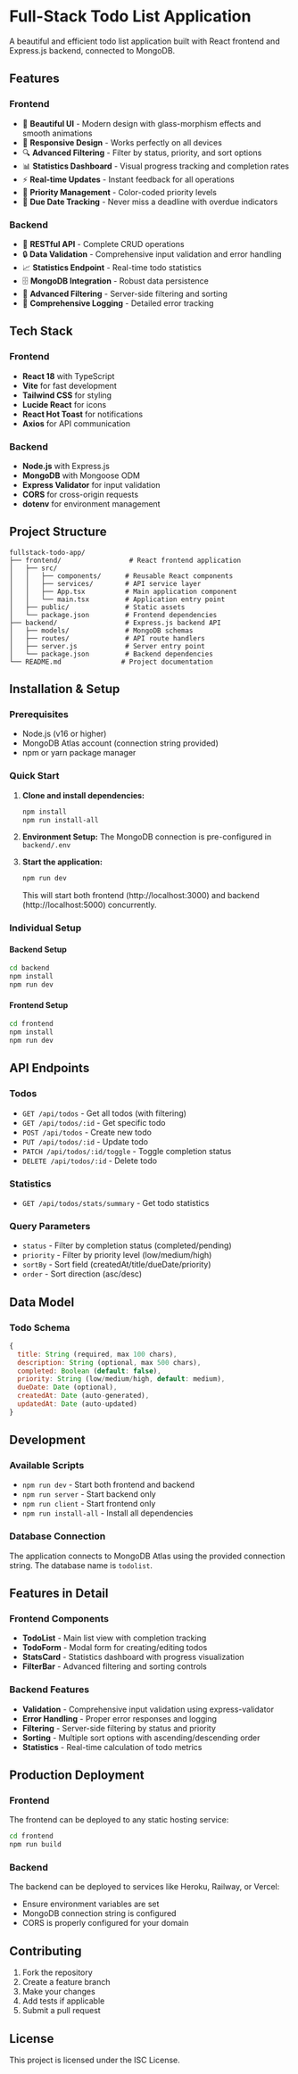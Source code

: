 # Full-Stack Todo List Application

A beautiful and efficient todo list application built with React frontend and Express.js backend, connected to MongoDB.

## Features

### Frontend
- 🎨 **Beautiful UI** - Modern design with glass-morphism effects and smooth animations
- 📱 **Responsive Design** - Works perfectly on all devices
- 🔍 **Advanced Filtering** - Filter by status, priority, and sort options
- 📊 **Statistics Dashboard** - Visual progress tracking and completion rates
- ⚡ **Real-time Updates** - Instant feedback for all operations
- 🎯 **Priority Management** - Color-coded priority levels
- 📅 **Due Date Tracking** - Never miss a deadline with overdue indicators

### Backend
- 🚀 **RESTful API** - Complete CRUD operations
- 🔒 **Data Validation** - Comprehensive input validation and error handling
- 📈 **Statistics Endpoint** - Real-time todo statistics
- 🗄️ **MongoDB Integration** - Robust data persistence
- 🔄 **Advanced Filtering** - Server-side filtering and sorting
- 📝 **Comprehensive Logging** - Detailed error tracking

## Tech Stack

### Frontend
- **React 18** with TypeScript
- **Vite** for fast development
- **Tailwind CSS** for styling
- **Lucide React** for icons
- **React Hot Toast** for notifications
- **Axios** for API communication

### Backend
- **Node.js** with Express.js
- **MongoDB** with Mongoose ODM
- **Express Validator** for input validation
- **CORS** for cross-origin requests
- **dotenv** for environment management

## Project Structure

```
fullstack-todo-app/
├── frontend/                 # React frontend application
│   ├── src/
│   │   ├── components/      # Reusable React components
│   │   ├── services/        # API service layer
│   │   ├── App.tsx          # Main application component
│   │   └── main.tsx         # Application entry point
│   ├── public/              # Static assets
│   └── package.json         # Frontend dependencies
├── backend/                 # Express.js backend API
│   ├── models/              # MongoDB schemas
│   ├── routes/              # API route handlers
│   ├── server.js            # Server entry point
│   └── package.json         # Backend dependencies
└── README.md               # Project documentation
```

## Installation & Setup

### Prerequisites
- Node.js (v16 or higher)
- MongoDB Atlas account (connection string provided)
- npm or yarn package manager

### Quick Start

1. **Clone and install dependencies:**
   ```bash
   npm install
   npm run install-all
   ```

2. **Environment Setup:**
   The MongoDB connection is pre-configured in `backend/.env`

3. **Start the application:**
   ```bash
   npm run dev
   ```

   This will start both frontend (http://localhost:3000) and backend (http://localhost:5000) concurrently.

### Individual Setup

#### Backend Setup
```bash
cd backend
npm install
npm run dev
```

#### Frontend Setup
```bash
cd frontend
npm install
npm run dev
```

## API Endpoints

### Todos
- `GET /api/todos` - Get all todos (with filtering)
- `GET /api/todos/:id` - Get specific todo
- `POST /api/todos` - Create new todo
- `PUT /api/todos/:id` - Update todo
- `PATCH /api/todos/:id/toggle` - Toggle completion status
- `DELETE /api/todos/:id` - Delete todo

### Statistics
- `GET /api/todos/stats/summary` - Get todo statistics

### Query Parameters
- `status` - Filter by completion status (completed/pending)
- `priority` - Filter by priority level (low/medium/high)
- `sortBy` - Sort field (createdAt/title/dueDate/priority)
- `order` - Sort direction (asc/desc)

## Data Model

### Todo Schema
```javascript
{
  title: String (required, max 100 chars),
  description: String (optional, max 500 chars),
  completed: Boolean (default: false),
  priority: String (low/medium/high, default: medium),
  dueDate: Date (optional),
  createdAt: Date (auto-generated),
  updatedAt: Date (auto-updated)
}
```

## Development

### Available Scripts
- `npm run dev` - Start both frontend and backend
- `npm run server` - Start backend only
- `npm run client` - Start frontend only
- `npm run install-all` - Install all dependencies

### Database Connection
The application connects to MongoDB Atlas using the provided connection string. The database name is `todolist`.

## Features in Detail

### Frontend Components
- **TodoList** - Main list view with completion tracking
- **TodoForm** - Modal form for creating/editing todos
- **StatsCard** - Statistics dashboard with progress visualization
- **FilterBar** - Advanced filtering and sorting controls

### Backend Features
- **Validation** - Comprehensive input validation using express-validator
- **Error Handling** - Proper error responses and logging
- **Filtering** - Server-side filtering by status and priority
- **Sorting** - Multiple sort options with ascending/descending order
- **Statistics** - Real-time calculation of todo metrics

## Production Deployment

### Frontend
The frontend can be deployed to any static hosting service:
```bash
cd frontend
npm run build
```

### Backend
The backend can be deployed to services like Heroku, Railway, or Vercel:
- Ensure environment variables are set
- MongoDB connection string is configured
- CORS is properly configured for your domain

## Contributing

1. Fork the repository
2. Create a feature branch
3. Make your changes
4. Add tests if applicable
5. Submit a pull request

## License

This project is licensed under the ISC License.